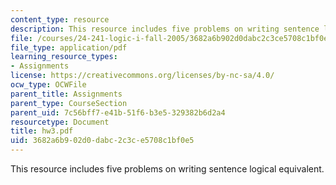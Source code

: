 ```yaml
---
content_type: resource
description: This resource includes five problems on writing sentence logical equivalent.
file: /courses/24-241-logic-i-fall-2005/3682a6b902d0dabc2c3ce5708c1bf0e5_hw3.pdf
file_type: application/pdf
learning_resource_types:
- Assignments
license: https://creativecommons.org/licenses/by-nc-sa/4.0/
ocw_type: OCWFile
parent_title: Assignments
parent_type: CourseSection
parent_uid: 7c56bff7-e41b-51f6-b3e5-329382b6d2a4
resourcetype: Document
title: hw3.pdf
uid: 3682a6b9-02d0-dabc-2c3c-e5708c1bf0e5
---
```

This resource includes five problems on writing sentence logical equivalent.